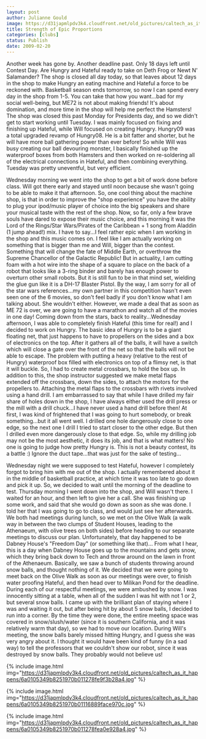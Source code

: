 ```yaml
---
layout: post
author: Julianne Gould
image: https://d31japmlpdv3k4.cloudfront.net/old_pictures/caltech_as_it_happens/6a0105349b8251970b01116889e9c3970c.jpg
title: Strength of Epic Proportions
categories: [clubs]
status: Publish
date: 2009-02-20
---
```


Another week has gone by. Another deadline past. Only 18 days left until Contest Day. Are Hungry and Hateful ready to take on Deth Frog or Newt N' Salamander? The shop is closed all day today, so that leaves about 12 days in the shop to make Hungry an eating machine and Hateful a force to be reckoned with. Basketball season ends tomorrow, so now I can spend every day in the shop from 1-5. You can take that how you want...bad for my social well-being, but ME72 is not about making friends! It's about domination, and more time in the shop will help me perfect the Hamsters!
The shop was closed this past Monday for Presidents day, and so we didn't get to start working until Tuesday. I was mainly focused on fixing and finishing up Hateful, while Will focused on creating Hungry. Hungry09 was a total upgraded revamp of Hungry08. He is a bit fatter and shorter, but he will have more ball gathering power than ever before! So while Will was busy creating our ball devouring monster, I basically finished up the waterproof boxes from both Hamsters and then worked on re-soldering all of the electrical connections in Hateful, and then combining everything. Tuesday was pretty uneventful, but very efficient.

Wednesday morning we went into the shop to get a bit of work done before class. Will got there early and stayed until noon because she wasn't going to be able to make it that afternoon. So, one cool thing about the machine shop, is that in order to improve the "shop experience" you have the ability to plug your ipod/music player of choice into the big speakers and share your musical taste with the rest of the shop. Now, so far, only a few brave souls have dared to expose their music choice, and this morning it was the Lord of the Rings/Star Wars/Pirates of the Caribbean + 1 song from Aladdin (1 jump ahead!) mix. I have to say...I feel rather epic when I am working in the shop and this music comes on. I feel like I am actually working on something that is bigger than me and Will, bigger than the contest. Something that will change the fate of Middle Earth, or overthrow the Supreme Chancellor of the Galactic Republic! But in actuality, I am cutting foam with a hot wire into the shape of a square to place on the back of a robot that looks like a 3-ring binder and barely has enough power to overturn other small robots. But it is still fun to be in that mind set, wielding the glue gun like it is a DH-17 Blaster Pistol. By the way, I am sorry for all of the star wars references...my own partner in this competition hasn't even seen one of the 6 movies, so don't feel badly if you don't know what I am talking about. She wouldn't either. However, we made a deal that as soon as ME 72 is over, we are going to have a marathon and watch all of the movies in one day!
Coming down from the stars, back to reality...Wednesday afternoon, I was able to completely finish Hateful (this time for real!) and I decided to work on Hungry. The basic idea of Hungry is to be a giant floating net, that just happens to have to propellers on the sides and a box of electronics on the top. After it gathers all of the balls, it will have a switch which will close a gate over the front of the net so that the balls will not be able to escape. The problem with putting a heavy (relative to the rest of Hungry) waterproof box filled with electronics on top of a flimsy net, is that it will buckle. So, I had to create metal crossbars, to hold the box up. In addition to this, the shop instructor suggested we make metal flaps extended off the crossbars, down the sides, to attach the motors for the propellers to. Attaching the metal flaps to the crossbars with rivets involved using a hand drill. I am embarrassed to say that while I have drilled my fair share of holes down in the shop, I have always either used the drill press or the mill with a drill chuck...I have never used a hand drill before then! At first, I was kind of frightened that I was going to hurt somebody, or break something...but it all went well. I drilled one hole dangerously close to one edge, so the next one I drill I tried to start closer to the other edge. But then I drilled even more dangerously close to that edge. So, while my drilling job may not be the most aesthetic, it does its job, and that is what matters! No one is going to judge how pretty Hungry is. This is not a beauty contest, its a battle :)
 Ignore the duct tape...that was just for the sake of testing...

Wednesday night we were supposed to test Hateful, however I completely forgot to bring him with me out of the shop. I actually remembered about it in the middle of basketball practice, at which time it was too late to go down and pick it up. So, we decided to wait until the morning of the deadline to test. 
Thursday morning I went down into the shop, and Will wasn't there. I waited for an hour, and then left to give her a call. She was finishing up some work, and said that she would go down as soon as she was done. I told her that I was going to go to class, and would just see her afterwards. We both had meetings during lunch, so we met on the Olive Walk (a walk way in between the two clumps of Student Houses, leading to the Athenaeum, with olive trees on both sides) before heading to our separate meetings to discuss our plan. Unfortunately, that day happened to be Dabney House's "Freedom Day" (or something like that)... From what I hear, this is a day when Dabney House goes up to the mountains and gets snow, which they bring back down to Tech and throw around on the lawn in front of the Athenaeum. Basically, we saw a bunch of students throwing around snow balls, and thought nothing of it. We decided that we were going to meet back on the Olive Walk as soon as our meetings were over, to finish water proofing Hateful, and then head over to Milikan Pond for the deadline. During each of our respectful meetings, we were ambushed by snow. I was innocently sitting at a table, when all of the sudden I was hit with not 1 or 2, but several snow balls. I came up with the brilliant plan of staying where I was and waiting it out, but after being hit by about 5 snow balls, I decided to run into a corner. By the time they were done, the entire meeting space was covered in snow/slush/water (since it is southern California, and it was relatively warm that day), so we had to move our location. During Will's meeting, the snow balls barely missed hitting Hungry, and I guess she was very angry about it. I thought it would have been kind of funny (in a sad way) to tell the professors that we couldn't show our robot, since it was destroyed by snow balls. They probably would not believe us!

{% include image.html img="https://d31japmlpdv3k4.cloudfront.net/old_pictures/caltech_as_it_happens/6a0105349b8251970b011278fe9f3b28a4.jpg" %}

{% include image.html img="https://d31japmlpdv3k4.cloudfront.net/old_pictures/caltech_as_it_happens/6a0105349b8251970b01116889face970c.jpg" %}

{% include image.html img="https://d31japmlpdv3k4.cloudfront.net/old_pictures/caltech_as_it_happens/6a0105349b8251970b011278fea0e928a4.jpg" %} 
